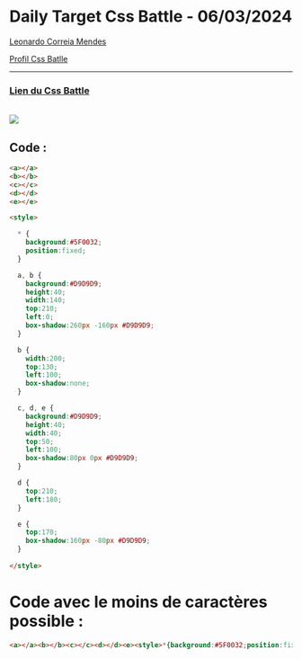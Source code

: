 # Daily Target Css Battle - 06/03/2024

[Leonardo Correia Mendes](https://github.com/leonardo-correiamendes)

[Profil Css Batlle](https://cssbattle.dev/player/PxahljaEJJesW2q41DyRFOpJIt73)

<hr>

### [Lien du Css Battle](https://cssbattle.dev/play/M6tKYFqVaSqkWkh0B6Zt)
<br>

<img src="https://firebasestorage.googleapis.com/v0/b/cssbattleapp.appspot.com/o/user%2Fummd3POvEDfFyeFvVdOMG3OOrwE2%2Ftargets%2Ftarget_OCsLA1q.png?alt=media">

<br>


## Code : 
```html
<a></a>
<b></b>
<c></c>
<d></d>
<e></e>

<style>

  * {
    background:#5F0032;
    position:fixed;
  }

  a, b {
    background:#D9D9D9;
    height:40;
    width:140;
    top:210;
    left:0;
    box-shadow:260px -160px #D9D9D9;
  }

  b {
    width:200;
    top:130;
    left:100;
    box-shadow:none;
  }

  c, d, e {
    background:#D9D9D9;
    height:40;
    width:40;
    top:50;
    left:100;
    box-shadow:80px 0px #D9D9D9;
  }

  d {
    top:210;
    left:180;
  }

  e {
    top:170;
    box-shadow:160px -80px #D9D9D9;
  }
  
</style>
```

# Code avec le moins de caractères possible : 

```html
<a></a><b></b><c></c><d></d><e><style>*{background:#5F0032;position:fixed}a,b{background:#D9D9D9;height:40;width:140;top:210;left:0;box-shadow:260px -160px #D9D9D9}b{width:200;top:130;left:100;box-shadow:none}c,d,e{background:#D9D9D9;height:40;width:40;top:50;left:100;box-shadow:80px 0px #D9D9D9}d{top:210;left:180}e{top:170;box-shadow:160px -80px #D9D9D9
```
